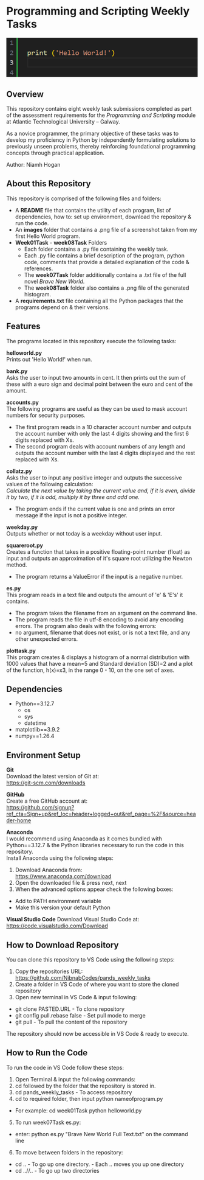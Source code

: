 # Programming and Scripting Weekly Tasks

![Alt text](images/HelloWorld.png)


## Overview

This repository contains eight weekly task submissions completed as part of the assessment requirements for the *Programming and Scripting* module at Atlantic Technological University – Galway.

As a novice programmer, the primary objective of these tasks was to develop my proficiency in Python by independently formulating solutions to previously unseen problems, thereby reinforcing foundational programming concepts through practical application.

Author: Niamh Hogan

## About this Repository

This repository is comprised of the following files and folders:

* A **README** file that contains the utility of each program, list of dependencies, how to: set up environment, download the repository & run the code.
* An **images** folder that contains a .png file of a screenshot taken from my first Hello World program.
* **Week01Task** - **week08Task** Folders  
  - Each folder contains a .py file containing the weekly task.  
  - Each .py file contains a brief description of the program, python code, comments that provide a detailed explanation of the code & references.  
  - The **week07Task** folder additionally contains a .txt file of the full novel *Brave New World*.  
  - The **week08Task** folder also contains a .png file of the generated histogram.
* A **requirements.txt** file containing all the Python packages that the programs depend on & their versions.

## Features

The programs located in this repository execute the following tasks:

**helloworld.py**  
Prints out 'Hello World!' when run.

**bank.py**  
Asks the user to input two amounts in cent. It then prints out the sum of these with a euro sign 
and decimal point between the euro and cent of the amount.

**accounts.py**  
The following programs are useful as they can be used to mask account numbers for security purposes.
  - The first program reads in a 10 character account number and outputs the account number with only the last 4    digits showing and the first 6 digits replaced with Xs.  
  - The second program deals with account numbers of any length and outputs the account number with the last 4 digits displayed and the rest replaced with Xs.

**collatz.py**  
Asks the user to input any positive integer and outputs the successive values of the following calculation:  
  *Calculate the next value by taking the current value and, if it is even, divide it by two, if it is odd, multiply it by three and add one.* 
  - The program ends if the current value is one and prints an error message if the input is not a positive integer.

**weekday.py**  
Outputs whether or not today is a weekday without user input.

**squareroot.py**  
Creates a function that takes in a positive floating-point number (float) as input and outputs an approximation of it's square root utilizing the Newton method.  
  - The program returns a ValueError if the input is a negative number.

**es.py**  
This program reads in a text file and outputs the amount of 'e' & 'E's' it contains.  
  - The program takes the filename from an argument on the command line.  
  - The program reads the file in utf-8 encoding to avoid any encoding errors. The program also deals with the following errors:  
  - no argument, filename that does not exist, or is not a text file, and any other unexpected errors.

**plottask.py**  
This program creates & displays a histogram of a normal distribution with 1000 values that have a mean=5 and Standard deviation (SD)=2 and a plot of the function, h(x)=x3, in the range 0 - 10, on the one set of axes. 

## Dependencies

* Python==3.12.7  
  - os  
  - sys  
  - datetime  
* matplotlib==3.9.2  
* numpy==1.26.4

## Environment Setup

**Git**  
Download the latest version of Git at:  
https://git-scm.com/downloads

**GitHub**  
Create a free GitHub account at:  
https://github.com/signup?ref_cta=Sign+up&ref_loc=header+logged+out&ref_page=%2F&source=header-home

**Anaconda**  
I would recommend using Anaconda as it comes bundled with Python==3.12.7 & the Python libraries necessary to run the code in this repository.  
Install Anaconda using the following steps:  
1. Download Anaconda from:  
https://www.anaconda.com/download
2. Open the downloaded file & press next, next
3. When the advanced options appear check the following boxes:  
  - Add to PATH environment variable  
  - Make this version your default Python

**Visual Studio Code**
Download Visual Studio Code at:  
https://code.visualstudio.com/Download


## How to Download Repository  

You can clone this repository to VS Code using the following steps:
1. Copy the repositories URL:  
https://github.com/NibnabCodes/pands_weekly_tasks  
2. Create a folder in VS Code of where you want to store the cloned repository
3. Open new terminal in VS Code & input following:  
  - git clone PASTED.URL - To clone repository  
  - git config pull.rebase false - Set pull mode to merge  
  - git pull - To pull the content of the repository  

The repository should now be accessible in VS Code & ready to execute.

## How to Run the Code

To run the code in VS Code follow these steps:  

1. Open Terminal & input the following commands:  
2. cd followed by the folder that the repository is stored in.
3. cd pands_weekly_tasks - To access repository  
4. cd to required folder, then input python nameofprogram.py  
  - For example: cd week01Task python helloworld.py  
5. To run week07Task es.py:  
  - enter: python es.py "Brave New World Full Text.txt" on the command line
6. To move between folders in the repository:  
  - cd .. - To go up one directory. - Each .. moves you up one directory
  - cd ..//.. - To go up two directories

